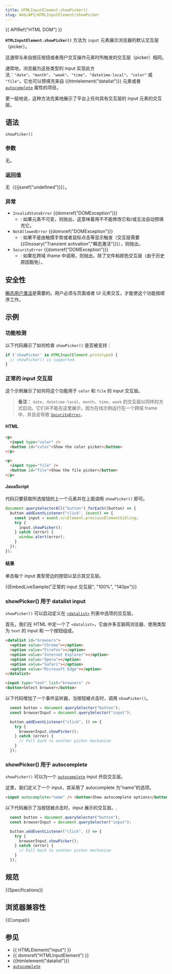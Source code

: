 ```yaml
---
title: HTMLInputElement.showPicker()
slug: Web/API/HTMLInputElement/showPicker
---
```


{{ APIRef("HTML DOM") }}

**`HTMLInputElement.showPicker()`** 方法为 `input` 元素展示浏览器的默认交互层（picker）。

这通常与来自按压按钮或者用户交互操作元素时所触发的交互层（picker）相同。

通常地，浏览器为这些类型的 input 实现此方法：`"date"`、`"month"`、`"week"`、`"time"`、`"datetime-local"`、`"color"` 或 `"file"`。它也可以预填充来自 {{htmlelement("datalist")}} 元素或者 [`autocomplete`](/zh-CN/docs/Web/HTML/Attributes/autocomplete) 属性的项目。

更一般地说，这种方法完美地展示了平台上任何具有交互层的 input 元素的交互层。

## 语法

```js-nolint
showPicker()
```

### 参数

无。

### 返回值

无（{{jsxref("undefined")}}）。

### 异常

- `InvalidStateError` {{domxref("DOMException")}}
  - : 如果元素不可变，则抛出，这意味着用不不能修改它和/或无法自动预填充它。
- `NotAllowedError` {{domxref("DOMException")}}
  - : 如果不是由触摸手势或者鼠标点击等显示触发（交互层需要{{Glossary("Transient activation","瞬态激活")}}），则抛出。
- `SecurityError` {{domxref("DOMException")}}
  - : 如果在跨域 iframe 中调用，则抛出，除了文件和颜色交互层（由于历史原因豁免）。

## 安全性

[瞬态用户激活](/zh-CN/docs/Web/Security/User_activation)是需要的。用户必须与页面或者 UI 元素交互，才能使这个功能按顺序工作。

## 示例

### 功能检测

以下代码展示了如何检查 `showPicker()` 是否被支持：

```js
if ('showPicker' in HTMLInputElement.prototype) {
  // showPicker() is supported.
}
```

### 正常的 input 交互层

这个示例展示了如何将这个功能用于 `color` 和 `file` 的 input 交互层。

> **备注：** `date`、`datetime-local`、`month`、`time`、`week` 的交互层以同样的方式启动。它们并不能在这里展示，因为在线示例运行在一个跨域 frame 中，并且会导致 [`SecurityError`](#安全性)。

#### HTML

```html
<p>
  <input type="color" />
  <button id="color">Show the color picker</button>
</p>

<p>
  <input type="file" />
  <button id="file">Show the file picker</button>
</p>
```

#### JavaScript

代码只要获取所选按钮的上一个元素并在上面调用 `showPicker()` 即可。

```js
document.querySelectorAll("button").forEach((button) => {
  button.addEventListener("click", (event) => {
    const input = event.srcElement.previousElementSibling;
    try {
      input.showPicker();
    } catch (error) {
      window.alert(error);
    }
  });
});
```

#### 结果

单击每个 input 类型旁边的按钮以显示其交互层。

{{EmbedLiveSample("正常的 input 交互层", "100%", "140px")}}

### showPicker() 用于 datalist input

`showPicker()` 可以启动定义在 [`<datalist>`](/zh-CN/docs/Web/HTML/Element/datalist) 列表中选项的交互层。

首先，我们在 HTML 中定一个了 `<datalist>`，它由许多互联网浏览器、使用类型为 `text` 的 input 和 一个按钮组成。

```html
<datalist id="browsers">
  <option value="Chrome"></option>
  <option value="Firefox"></option>
  <option value="Internet Explorer"></option>
  <option value="Opera"></option>
  <option value="Safari"></option>
  <option value="Microsoft Edge"></option>
</datalist>

<input type="text" list="browsers" />
<button>Select browser</button>
```

以下代码增加了一个事件监听器，当按钮被点击时，调用 `showPicker()`。

```js
  const button = document.querySelector("button");
  const browserInput = document.querySelector("input");

  button.addEventListener("click", () => {
    try {
      browserInput.showPicker();
    } catch (error) {
      // Fall back to another picker mechanism
    }
  });
```

### showPicker() 用于 autocomplete

`showPicker()` 可以为一个 [`autocomplete`](/zh-CN/docs/Web/HTML/Attributes/autocomplete) input 开启交互层。

这里，我们定义了一个 input，其采用了 autocomplete 为“name”的选项。

```html
<input autocomplete="name" /> <button>Show autocomplete options</button>
```

以下代码展示了当按钮被点击时，input 展示的交互层。.

```js
  const button = document.querySelector("button");
  const browserInput = document.querySelector("input");

  button.addEventListener("click", () => {
    try {
      browserInput.showPicker();
    } catch (error) {
      // Fall back to another picker mechanism
    }
  });
```

## 规范

{{Specifications}}

## 浏览器兼容性

{{Compat}}

## 参见

- {{ HTMLElement("input") }}
- {{ domxref("HTMLInputElement") }}
- {{htmlelement("datalist")}}
- [`autocomplete`](/zh-CN/docs/Web/HTML/Attributes/autocomplete)
